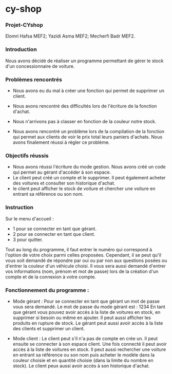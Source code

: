 # cy-shop
### Projet-CYshop

Elomri Hafsa MEF2;
Yazidi Asma MEF2;
Mecherfi Badr MEF2.

### Introduction

Nous avons décidé de réaliser un programme permettant de gérer le stock d'un concessionnaire de voiture.

### Problèmes rencontrés

- Nous avons eu du mal à créer une fonction qui permet de supprimer un client.

- Nous avons rencontré des difficultés lors de l'écriture de la fonction d'achat.

- Nous n'arrivons pas à classer en fonction de la couleur notre stock.

- Nous avons rencontré un problème lors de la compilation de la fonction qui permet aux clients de voir le prix total leurs paniers d'achats. Nous avons finalement réussi à régler ce problème.

### Objectifs réussis

- Nous avons réussi l'écriture du mode gestion. Nous avons créé un code qui permet au gérant d'accéder à son espace.
- Le client peut créé un compte et le supprimer. Il peut également acheter des voitures et consulter son historique d'achat.
- le client peut afficher le stock de voiture et chercher une voiture en entrant sa référence ou son nom.  


### Instruction
Sur le menu d'accueil :
- 1 pour se connecter en tant que gérant. 
- 2 pour se connecter en tant que client.
- 3 pour quitter.

Tout au long du programme, il faut entrer le numéro qui correspond à l'option de votre choix parmi celles proposées.
Cependant, il se peut qu'il vous soit demandé de répondre par oui ou par non aux questions posées ou d'entrer la couleur d'un véhicule choisi. 
Il vous sera aussi demandé d'entrer vos informations (nom, prénom et mot de passe) lors de la création d'un compte et de la connexion à votre compte.


### Fonctionnement du programme :

- Mode gérant :
Pour se connecter en tant que gérant un mot de passe vous sera demandé. Le mot de passe du mode gérant est : 1234
En tant que gérant vous pouvez avoir accès à la liste de voitures en stock, en supprimer si besoin ou même en ajouter.
Il peut aussi afficher les produits en rupture de stock.
Le gérant peut aussi avoir accès à la liste des clients et supprimer un client.



- Mode client :
Le client peut s'il n'a pas de compte en crée un. Il peut ensuite se connecter à son espace client.
Une fois connecté il peut avoir accès à la liste de voitures en stock. Il peut aussi rechercher une voiture en entrant sa référence ou son nom puis acheter le modèle dans la couleur choisie et en quantité choisie (dans la limite du nombre en stock).
Le client peux aussi avoir accès à son historique d'achat. 



 
